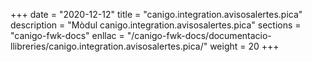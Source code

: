 +++
date        = "2020-12-12"
title       = "canigo.integration.avisosalertes.pica"
description = "Mòdul canigo.integration.avisosalertes.pica"
sections    = "canigo-fwk-docs"
enllac		= "/canigo-fwk-docs/documentacio-llibreries/canigo.integration.avisosalertes.pica/"
weight		= 20
+++
